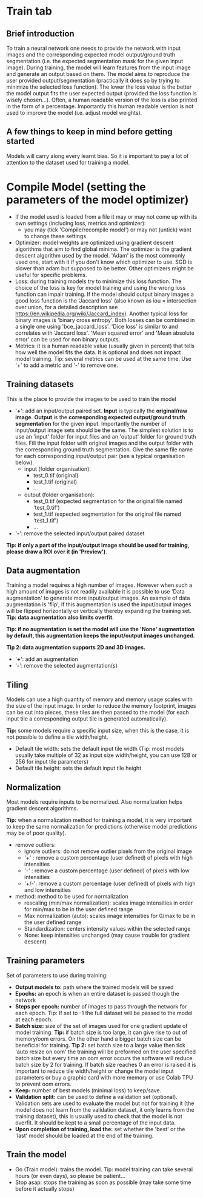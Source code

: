 # Train tab

## Brief introduction

To train a neural network one needs to provide the network with input images and the corresponding expected model output/ground truth segmentation (i.e. the expected segmentation mask for the given input image). During training, the model will learn features from the input image and generate an output based on them. The model aims to reproduce the user provided output/segmentation (practically it does so by trying to minimize the selected loss function). The lower the loss value is the better the model output fits the user expected output (provided the loss function is wisely chosen...). Often, a human readable version of the loss is also printed in the form of a percentage. Importantly this human readable version is not used to improve the model (i.e. adjust model weights). 

## A few things to keep in mind before getting started  
 
Models will carry along every learnt bias. So it is important to pay a lot of attention to the dataset used for training a model.

# Compile Model (setting the parameters of the model optimizer)

* If the model used is loaded from a file it may or may not come up with its own settings (including loss, metrics and optimizer):
    * you may (tick 'Compile/recompile model') or may not (untick) want to change these settings
* Optimizer: model weights are optimized using gradient descent algorithms that aim to find global minima. The optimizer is the gradient descent algorithm used by the model. 'Adam' is the most commonly used one, start with it if you don't know which optimizer to use. SGD is slower than adam but supposed to be better. Other optimizers might be useful for specific problems.
* Loss: during training models try to minimize this loss function. The choice of the loss is key for model training and using the wrong loss function can impair training. If the model should output binary images a good loss function is the 'Jaccard loss' (also known as iou = intersection over union, for a detailed description see https://en.wikipedia.org/wiki/Jaccard_index). Another typical loss for binary images is 'binary cross entropy'. Both losses can be combined in a single one using 'bce_jaccard_loss'. 'Dice loss' is similar to and correlates with 'Jaccard loss'. 'Mean squared error' and 'Mean absolute error' can be used for non binary outputs. 
* Metrics: it is a human readable value (usually given in percent) that tells how well the model fits the data. It is optional and does not impact model training. Tip: several metrics can be used at the same time. Use '+' to add a metric and '-' to remove one. 

## Training datasets

This is the place to provide the images to be used to train the model

* '**+**': add an input/output paired set. **Input** is typically the **original/raw image**. **Output** is the **corresponding expected output/ground truth segmentation** for the given input. Importantly the number of input/output image sets should be the same. The simplest solution is to use an 'input' folder for input files and an 'output' folder for ground truth files. Fill the input folder with original images and the output folder with the corresponding ground truth segmentation. Give the same file name for each corresponding input/output pair (see a typical organisation below).
    * input (folder organisation):
        * test_0.tif (original)
        * test_1.tif (original)
        * ...
    * output (folder organisation):
        * test_0.tif (expected segmentation for the original file named 'test_0.tif')
        * test_1.tif (expected segmentation for the original file named 'test_1.tif')
        * ...        
* '**-**': remove the selected input/output paired dataset

**Tip: if only a part of the input/output image should be used for training, please draw a ROI over it (in 'Preview')**.

## Data augmentation

Training a model requires a high number of images. However when such a high amount of images is not readily available it is possible to use 'Data augmentation' to generate more input/output images. An example of data augmentation is 'flip', if this augmentation is used the input/output images will be flipped horizontally or vertically thereby expanding the training set. **Tip: data augmentation also limits overfit**. 

**Tip: if no augmentation is set the model will use the 'None' augmentation by default, this augmentation keeps the input/output images unchanged.** 

**Tip 2: data augmentation supports 2D and 3D images.** 
* '**+**': add an augmentation
* '**-**': remove the selected augmentation(s)

## Tiling

Models can use a high quantity of memory and memory usage scales with the size of the input image. In order to reduce the memory footprint, images can be cut into pieces, these tiles are then passed to the model (for each input tile a corresponding output tile is generated automatically). 

**Tip:** some models require a specific input size, when this is the case, it is not possible to define a tile width/height.
* Default tile width: sets the default input tile width (Tip: most models usually take multiple of 32 as input size width/height, you can use 128 or 256 for input tile parameters)
* Default tile height: sets the default input tile height

## Normalization
Most models require inputs to be normalized. Also normalization helps gradient descent algorithms. 

**Tip:** when a normalization method for training a model, it is very important to keep the same normalization for predictions (otherwise model predictions may be of poor quality). 
* remove outliers:  
    * ignore outliers: do not remove outlier pixels from the original image
    * '+' : remove a custom percentage (user defined) of pixels with high intensities
    * '-' : remove a custom percentage (user defined) of pixels with low intensities
    * '+/-': remove a custom percentage (user defined) of pixels with high and low intensities
* method: method to be used for normalization
    * rescaling (min/max normalization): scales image intensities in order for min/max to be in the user defined range
    * Max normalization (auto): scales image intensities for 0/max to be in the user defined range
    * Standardization: centers intensity values within the selected range
    * None: keep intensities unchanged (may cause trouble for gradient descent)
    
## Training parameters

Set of parameters to use during training:

* **Output models to:** path where the trained models will be saved
* **Epochs:** an epoch is when an entire dataset is passed though the network 
* **Steps per epoch:** number of images to pass through the network for each epoch. Tip: If set to -1 the full dataset will be passed to the model at each epoch.
* **Batch size:** size of the set of images used for one gradient update of model training. **Tip:** if batch size is too large, it can give rise to out of memory/oom errors. On the other hand a bigger batch size can be beneficial for training. **Tip 2:** set batch size to a large value then tick 'auto resize on oom' the training will be preformed on the user specified batch size but every time an oom error occurs the software will reduce batch size by 2 for training. If batch size reaches 0 an error is raised it is important to reduce tile width/height or change the model input parameters or buy a graphic card with more memory or use Colab TPU to prevent oom errors.
* **Keep:** number of best models (minimal loss) to keep/save.
* **Validation split:** can be used to define a validation set (optional). Validation sets are used to evaluate the model but not for training it (the model does not learn from the validation dataset, it only learns from the training dataset), this is usually used to check that the model is not overfit. It should be kept to a small percentage of the input data.
* **Upon completion of training, load the:** set whether the 'best' or the 'last' model should be loaded at the end of the training.

## Train the model

* Go (Train model): trains the model. Tip: model training can take several hours (or even days), so please be patient...
* Stop asap: stops the training as soon as possible (may take some time before it actually stops)